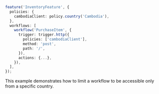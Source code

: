 ```ts
feature('InventoryFeature', {
  policies: {
    cambodiaClient: policy.country('Cambodia'),
  },
  workflows: [
    workflow('PurchaseItem', {
      trigger: trigger.http({
        policies: ['cambodiaClient'],
        method: 'post',
        path: '/',
      }),
      actions: {...},
    }),
  ],
});
```

<Footer
 gist="1329d7ff4f424e85c43677f9017e5286"
>
This example demonstrates how to limit a workflow to be accessible only from a specific country.
</Footer>
